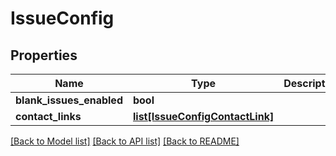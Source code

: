 # IssueConfig

## Properties
Name | Type | Description | Notes
------------ | ------------- | ------------- | -------------
**blank_issues_enabled** | **bool** |  | [optional] 
**contact_links** | [**list[IssueConfigContactLink]**](IssueConfigContactLink.md) |  | [optional] 

[[Back to Model list]](../README.md#documentation-for-models) [[Back to API list]](../README.md#documentation-for-api-endpoints) [[Back to README]](../README.md)


